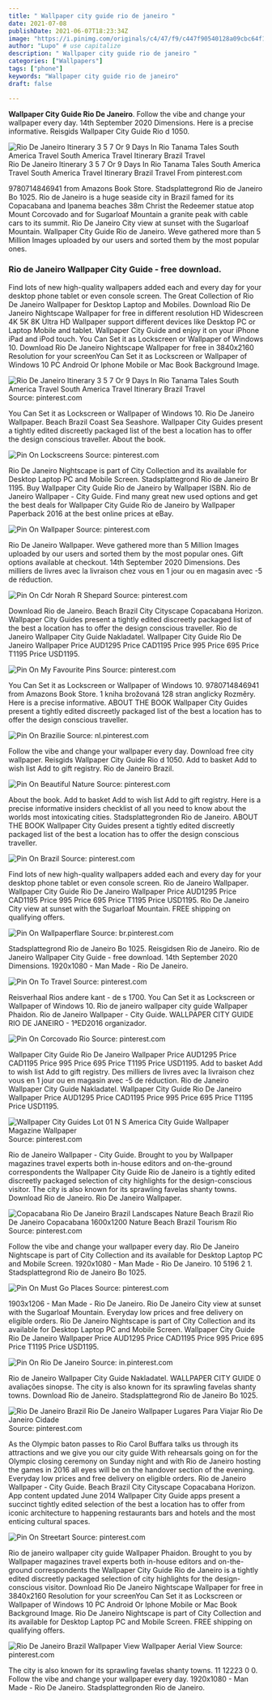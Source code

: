 ```yaml
---
title: " Wallpaper city guide rio de janeiro "
date: 2021-07-08
publishDate: 2021-06-07T18:23:34Z
image: "https://i.pinimg.com/originals/c4/47/f9/c447f90540128a09cbc64f190eaf8a68.jpg"
author: "Lupo" # use capitalize
description: " Wallpaper city guide rio de janeiro "
categories: ["Wallpapers"]
tags: ["phone"]
keywords: "Wallpaper city guide rio de janeiro"
draft: false

---
```



**Wallpaper City Guide Rio De Janeiro**. Follow the vibe and change your wallpaper every day. 14th September 2020 Dimensions. Here is a precise informative. Reisgids Wallpaper City Guide Rio d 1050.

![Rio De Janeiro Itinerary 3 5 7 Or 9 Days In Rio Tanama Tales South America Travel South America Travel Itinerary Brazil Travel](https://i.pinimg.com/736x/fe/de/45/fede451bf6c1695ca75826055afce765.jpg "Rio De Janeiro Itinerary 3 5 7 Or 9 Days In Rio Tanama Tales South America Travel South America Travel Itinerary Brazil Travel")
Rio De Janeiro Itinerary 3 5 7 Or 9 Days In Rio Tanama Tales South America Travel South America Travel Itinerary Brazil Travel From pinterest.com


9780714846941 from Amazons Book Store. Stadsplattegrond Rio de Janeiro Bo 1025. Rio de Janeiro is a huge seaside city in Brazil famed for its Copacabana and Ipanema beaches 38m Christ the Redeemer statue atop Mount Corcovado and for Sugarloaf Mountain a granite peak with cable cars to its summit. Rio De Janeiro City view at sunset with the Sugarloaf Mountain. Wallpaper City Guide Rio de Janeiro. Weve gathered more than 5 Million Images uploaded by our users and sorted them by the most popular ones.

### Rio de Janeiro Wallpaper City Guide - free download.

Find lots of new high-quality wallpapers added each and every day for your desktop phone tablet or even console screen. The Great Collection of Rio De Janeiro Wallpaper for Desktop Laptop and Mobiles. Download Rio De Janeiro Nightscape Wallpaper for free in different resolution HD Widescreen 4K 5K 8K Ultra HD Wallpaper support different devices like Desktop PC or Laptop Mobile and tablet. Wallpaper City Guide and enjoy it on your iPhone iPad and iPod touch. You Can Set it as Lockscreen or Wallpaper of Windows 10. Download Rio De Janeiro Nightscape Wallpaper for free in 3840x2160 Resolution for your screenYou Can Set it as Lockscreen or Wallpaper of Windows 10 PC Android Or Iphone Mobile or Mac Book Background Image.


![Rio De Janeiro Itinerary 3 5 7 Or 9 Days In Rio Tanama Tales South America Travel South America Travel Itinerary Brazil Travel](https://i.pinimg.com/736x/fe/de/45/fede451bf6c1695ca75826055afce765.jpg "Rio De Janeiro Itinerary 3 5 7 Or 9 Days In Rio Tanama Tales South America Travel South America Travel Itinerary Brazil Travel")
Source: pinterest.com

You Can Set it as Lockscreen or Wallpaper of Windows 10. Rio De Janeiro Wallpaper. Beach Brazil Coast Sea Seashore. Wallpaper City Guides present a tightly edited discreetly packaged list of the best a location has to offer the design conscious traveller. About the book.

![Pin On Lockscreens](https://i.pinimg.com/originals/46/1f/8c/461f8c6ec0a518401da47a07dd386b71.jpg "Pin On Lockscreens")
Source: pinterest.com

Rio De Janeiro Nightscape is part of City Collection and its available for Desktop Laptop PC and Mobile Screen. Stadsplattegrond Rio de Janeiro Br 1195. Buy Wallpaper City Guide Rio de Janeiro by Wallpaper ISBN. Rio de Janeiro Wallpaper - City Guide. Find many great new used options and get the best deals for Wallpaper City Guide Rio de Janeiro by Wallpaper Paperback 2016 at the best online prices at eBay.

![Pin On Wallpaper](https://i.pinimg.com/originals/e1/5d/56/e15d56c91c231040da30753293c50596.jpg "Pin On Wallpaper")
Source: pinterest.com

Rio De Janeiro Wallpaper. Weve gathered more than 5 Million Images uploaded by our users and sorted them by the most popular ones. Gift options available at checkout. 14th September 2020 Dimensions. Des milliers de livres avec la livraison chez vous en 1 jour ou en magasin avec -5 de réduction.

![Pin On Cdr Norah R Shepard](https://i.pinimg.com/originals/7f/c2/9c/7fc29c6aae34472f33f5d317cb2d0b92.jpg "Pin On Cdr Norah R Shepard")
Source: pinterest.com

Download Rio de Janeiro. Beach Brazil City Cityscape Copacabana Horizon. Wallpaper City Guides present a tightly edited discreetly packaged list of the best a location has to offer the design conscious traveller. Rio de Janeiro Wallpaper City Guide Nakladatel. Wallpaper City Guide Rio De Janeiro Wallpaper Price AUD1295 Price CAD1195 Price 995 Price 695 Price T1195 Price USD1195.

![Pin On My Favourite Pins](https://i.pinimg.com/736x/3b/e4/67/3be467ded82f7198d9077c3907ddee99.jpg "Pin On My Favourite Pins")
Source: pinterest.com

You Can Set it as Lockscreen or Wallpaper of Windows 10. 9780714846941 from Amazons Book Store. 1 kniha brožovaná 128 stran anglicky Rozměry. Here is a precise informative. ABOUT THE BOOK Wallpaper City Guides present a tightly edited discreetly packaged list of the best a location has to offer the design conscious traveller.

![Pin On Brazilie](https://i.pinimg.com/originals/c2/c1/fe/c2c1feba86f00c684f11b59160da494a.jpg "Pin On Brazilie")
Source: nl.pinterest.com

Follow the vibe and change your wallpaper every day. Download free city wallpaper. Reisgids Wallpaper City Guide Rio d 1050. Add to basket Add to wish list Add to gift registry. Rio de Janeiro Brazil.

![Pin On Beautiful Nature](https://i.pinimg.com/originals/41/f0/0b/41f00bada5d0df76268d9fd5170e15df.jpg "Pin On Beautiful Nature")
Source: pinterest.com

About the book. Add to basket Add to wish list Add to gift registry. Here is a precise informative insiders checklist of all you need to know about the worlds most intoxicating cities. Stadsplattegronden Rio de Janeiro. ABOUT THE BOOK Wallpaper City Guides present a tightly edited discreetly packaged list of the best a location has to offer the design conscious traveller.

![Pin On Brazil](https://i.pinimg.com/originals/e9/23/43/e9234313beef1b9547c9bb186e78f9dd.jpg "Pin On Brazil")
Source: pinterest.com

Find lots of new high-quality wallpapers added each and every day for your desktop phone tablet or even console screen. Rio de Janeiro Wallpaper. Wallpaper City Guide Rio De Janeiro Wallpaper Price AUD1295 Price CAD1195 Price 995 Price 695 Price T1195 Price USD1195. Rio De Janeiro City view at sunset with the Sugarloaf Mountain. FREE shipping on qualifying offers.

![Pin On Wallpaperflare](https://i.pinimg.com/originals/64/3b/65/643b65fbab9810368a38586bb8ac9cf2.jpg "Pin On Wallpaperflare")
Source: br.pinterest.com

Stadsplattegrond Rio de Janeiro Bo 1025. Reisgidsen Rio de Janeiro. Rio de Janeiro Wallpaper City Guide - free download. 14th September 2020 Dimensions. 1920x1080 - Man Made - Rio De Janeiro.

![Pin On To Travel](https://i.pinimg.com/originals/a1/e6/c6/a1e6c6ba37d12f7f323ee9c0474e7ebb.png "Pin On To Travel")
Source: pinterest.com

Reisverhaal Rios andere kant - de s 1700. You Can Set it as Lockscreen or Wallpaper of Windows 10. Rio de janeiro wallpaper city guide Wallpaper Phaidon. Rio de Janeiro Wallpaper - City Guide. WALLPAPER CITY GUIDE RIO DE JANEIRO - 1ªED2016 organizador.

![Pin On Corcovado Rio](https://i.pinimg.com/originals/52/ea/f2/52eaf2775e9b934122dc35902c4f7f88.jpg "Pin On Corcovado Rio")
Source: pinterest.com

Wallpaper City Guide Rio De Janeiro Wallpaper Price AUD1295 Price CAD1195 Price 995 Price 695 Price T1195 Price USD1195. Add to basket Add to wish list Add to gift registry. Des milliers de livres avec la livraison chez vous en 1 jour ou en magasin avec -5 de réduction. Rio de Janeiro Wallpaper City Guide Nakladatel. Wallpaper City Guide Rio De Janeiro Wallpaper Price AUD1295 Price CAD1195 Price 995 Price 695 Price T1195 Price USD1195.

![Wallpaper City Guides Lot 01 N S America City Guide Wallpaper Magazine Wallpaper](https://i.pinimg.com/originals/49/50/a8/4950a8afc15c458b6c614554496f9391.png "Wallpaper City Guides Lot 01 N S America City Guide Wallpaper Magazine Wallpaper")
Source: pinterest.com

Rio de Janeiro Wallpaper - City Guide. Brought to you by Wallpaper magazines travel experts both in-house editors and on-the-ground correspondents the Wallpaper City Guide Rio de Janeiro is a tightly edited discreetly packaged selection of city highlights for the design-conscious visitor. The city is also known for its sprawling favelas shanty towns. Download Rio de Janeiro. Rio De Janeiro Wallpaper.

![Copacabana Rio De Janeiro Brazil Landscapes Nature Beach Brazil Rio De Janeiro Copacabana 1600x1200 Nature Beach Brazil Tourism Rio](https://i.pinimg.com/originals/4b/89/17/4b8917ccee01a76d127994cd9b88e088.jpg "Copacabana Rio De Janeiro Brazil Landscapes Nature Beach Brazil Rio De Janeiro Copacabana 1600x1200 Nature Beach Brazil Tourism Rio")
Source: pinterest.com

Follow the vibe and change your wallpaper every day. Rio De Janeiro Nightscape is part of City Collection and its available for Desktop Laptop PC and Mobile Screen. 1920x1080 - Man Made - Rio De Janeiro. 10 5196 2 1. Stadsplattegrond Rio de Janeiro Bo 1025.

![Pin On Must Go Places](https://i.pinimg.com/originals/8a/17/f3/8a17f3888ac35102096ff44e2f06cd23.jpg "Pin On Must Go Places")
Source: pinterest.com

1903x1206 - Man Made - Rio De Janeiro. Rio De Janeiro City view at sunset with the Sugarloaf Mountain. Everyday low prices and free delivery on eligible orders. Rio De Janeiro Nightscape is part of City Collection and its available for Desktop Laptop PC and Mobile Screen. Wallpaper City Guide Rio De Janeiro Wallpaper Price AUD1295 Price CAD1195 Price 995 Price 695 Price T1195 Price USD1195.

![Pin On Rio De Janeiro](https://i.pinimg.com/originals/37/3d/b4/373db4ccefd08c92a88308bc598f3872.jpg "Pin On Rio De Janeiro")
Source: in.pinterest.com

Rio de Janeiro Wallpaper City Guide Nakladatel. WALLPAPER CITY GUIDE 0 avaliações sinopse. The city is also known for its sprawling favelas shanty towns. Download Rio de Janeiro. Stadsplattegrond Rio de Janeiro Bo 1025.

![Rio De Janeiro Brazil Rio De Janeiro Wallpaper Lugares Para Viajar Rio De Janeiro Cidade](https://i.pinimg.com/originals/86/7e/94/867e942e140694d1238d3aacd0fb27de.jpg "Rio De Janeiro Brazil Rio De Janeiro Wallpaper Lugares Para Viajar Rio De Janeiro Cidade")
Source: pinterest.com

As the Olympic baton passes to Rio Carol Buffara talks us through its attractions and we give you our city guide With rehearsals going on for the Olympic closing ceremony on Sunday night and with Rio de Janeiro hosting the games in 2016 all eyes will be on the handover section of the evening. Everyday low prices and free delivery on eligible orders. Rio de Janeiro Wallpaper - City Guide. Beach Brazil City Cityscape Copacabana Horizon. App content updated June 2014 Wallpaper City Guide apps present a succinct tightly edited selection of the best a location has to offer from iconic architecture to happening restaurants bars and hotels and the most enticing cultural spaces.

![Pin On Streetart](https://i.pinimg.com/originals/cd/75/18/cd7518dae59301ceebf447ee887652c5.jpg "Pin On Streetart")
Source: pinterest.com

Rio de janeiro wallpaper city guide Wallpaper Phaidon. Brought to you by Wallpaper magazines travel experts both in-house editors and on-the-ground correspondents the Wallpaper City Guide Rio de Janeiro is a tightly edited discreetly packaged selection of city highlights for the design-conscious visitor. Download Rio De Janeiro Nightscape Wallpaper for free in 3840x2160 Resolution for your screenYou Can Set it as Lockscreen or Wallpaper of Windows 10 PC Android Or Iphone Mobile or Mac Book Background Image. Rio De Janeiro Nightscape is part of City Collection and its available for Desktop Laptop PC and Mobile Screen. FREE shipping on qualifying offers.

![Rio De Janeiro Brazil Wallpaper View Wallpaper Aerial View](https://i.pinimg.com/originals/c4/47/f9/c447f90540128a09cbc64f190eaf8a68.jpg "Rio De Janeiro Brazil Wallpaper View Wallpaper Aerial View")
Source: pinterest.com

The city is also known for its sprawling favelas shanty towns. 11 12223 0 0. Follow the vibe and change your wallpaper every day. 1920x1080 - Man Made - Rio De Janeiro. Stadsplattegronden Rio de Janeiro.


